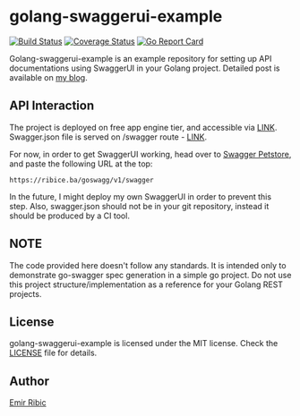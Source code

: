# golang-swaggerui-example

[![Build Status](https://travis-ci.org/ribice/golang-swagger-ui-example.svg?branch=master)](https://travis-ci.org/ribice/golang-swaggerui-example)
[![Coverage Status](https://coveralls.io/repos/github/ribice/golang-swaggerui-example/badge.svg?branch=master)](https://coveralls.io/github/ribice/golang-swaggerui-example?branch=master)
[![Go Report Card](https://goreportcard.com/badge/github.com/ribice/golang-swaggerui-example)](https://goreportcard.com/report/github.com/ribice/golang-swaggerui-example)

Golang-swaggerui-example is an example repository for setting up API documentations using SwaggerUI in your Golang project. Detailed post is available on [my blog](https://ribice.ba/swagger-golang).

## API Interaction

The project is deployed on free app engine tier, and accessible via [LINK](https://ribice.ba/goswagg/). Swagger.json file is served on /swagger route - [LINK](https://ribice.ba/goswagg/v1/swagger).

For now, in order to get SwaggerUI working, head over to [Swagger Petstore](http://petstore.swagger.io/#/), and paste the following URL at the top:

```
https://ribice.ba/goswagg/v1/swagger
```

In the future, I might deploy my own SwaggerUI in order to prevent this step. Also, swagger.json should not be in your git repository, instead it should be produced by a CI tool.

## NOTE

The code provided here doesn't follow any standards. It is intended only to demonstrate go-swagger spec generation in a simple go project.
Do not use this project structure/implementation as a reference for your Golang REST projects.

## License

golang-swaggerui-example is licensed under the MIT license. Check the [LICENSE](LICENSE.md) file for details.

## Author

[Emir Ribic](https://ribice.ba)